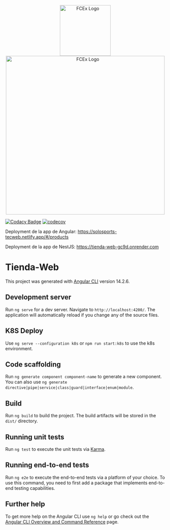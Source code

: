 <p align="center">
  <a href="https://angular.io/" target="blank"><img src="https://angular.io/assets/images/logos/angular/angular.png" width="160" alt="FCEx Logo" /></a>
  <a href="https://exa.unicen.edu.ar/" target="blank"><img src="https://git.exa.unicen.edu.ar/uploads/-/system/appearance/logo/1/color_transparente_750.png" width="500" alt="FCEx Logo" /></a>
</p>

[![Codacy Badge](https://app.codacy.com/project/badge/Grade/d91055ebd83345629824ba9856a7e730)](https://app.codacy.com/gh/PieresAgustin/Tienda-Web-Angular/dashboard?utm_source=gh&utm_medium=referral&utm_content=&utm_campaign=Badge_grade)
[![codecov](https://codecov.io/gh/PieresAgustin/Tienda-Web-Angular/graph/badge.svg?token=WDJ9VUS8AQ)](https://codecov.io/gh/PieresAgustin/Tienda-Web-Angular)

Deployment de la app de Angular: https://solosports-tecweb.netlify.app/#/products

Deployment de la app de NestJS: https://tienda-web-gc9d.onrender.com

# Tienda-Web

This project was generated with [Angular CLI](https://github.com/angular/angular-cli) version 14.2.6.

## Development server

Run `ng serve` for a dev server. Navigate to `http://localhost:4200/`. The application will automatically reload if you change any of the source files.

## K8S Deploy
Use `ng serve --configuration k8s` or `npm run start:k8s` to use the k8s environment.

## Code scaffolding

Run `ng generate component component-name` to generate a new component. You can also use `ng generate directive|pipe|service|class|guard|interface|enum|module`.

## Build

Run `ng build` to build the project. The build artifacts will be stored in the `dist/` directory.

## Running unit tests

Run `ng test` to execute the unit tests via [Karma](https://karma-runner.github.io).

## Running end-to-end tests

Run `ng e2e` to execute the end-to-end tests via a platform of your choice. To use this command, you need to first add a package that implements end-to-end testing capabilities.

## Further help

To get more help on the Angular CLI use `ng help` or go check out the [Angular CLI Overview and Command Reference](https://angular.io/cli) page.
